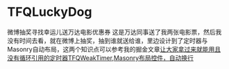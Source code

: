 # TFQLuckyDog
微博抽奖寻找幸运儿送万达电影优惠券
这是万达同事送了我两张电影票，然后我没有时间去看，就在微博上抽奖，抽到谁就送给谁，里边设计到了定时器与Masonry自动布局，这两个知识点可以参考我的掘金文章[让大家拿过来就能用且没有循环引用的定时器TFQWeakTimer](https://juejin.im/post/5b4824f06fb9a04fbf26fed2),[Masonry布局控件，自动换行](https://juejin.im/post/5afbf79d6fb9a07aa83eeac0)

